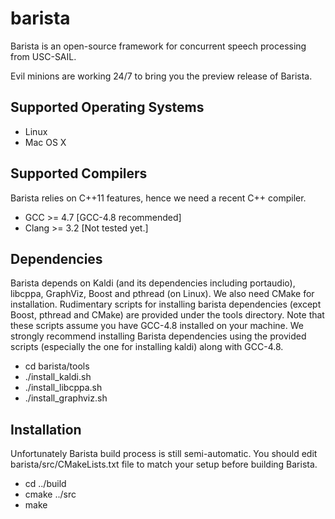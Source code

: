 barista
=======

Barista is an open-source framework for concurrent speech processing from 
USC-SAIL.

Evil minions are working 24/7 to bring you the preview release of Barista.

Supported Operating Systems
---------------------------

* Linux
* Mac OS X

Supported Compilers
-------------------

Barista relies on C++11 features, hence we need a recent C++ compiler.
  
* GCC >= 4.7 [GCC-4.8 recommended]
* Clang >= 3.2 [Not tested yet.]

Dependencies
------------

Barista depends on Kaldi (and its dependencies including portaudio), libcppa, 
GraphViz, Boost and pthread (on Linux). We also need CMake for installation. 
Rudimentary scripts for installing barista dependencies (except Boost, pthread 
and CMake) are provided under the tools directory. 
Note that these scripts assume you have GCC-4.8 installed on your machine.
We strongly recommend installing Barista dependencies using the provided 
scripts (especially the one for installing kaldi) along with GCC-4.8.

* cd barista/tools
* ./install_kaldi.sh
* ./install_libcppa.sh
* ./install_graphviz.sh

Installation
------------

Unfortunately Barista build process is still semi-automatic. You should edit 
barista/src/CMakeLists.txt file to match your setup before building Barista.

* cd ../build
* cmake ../src
* make
